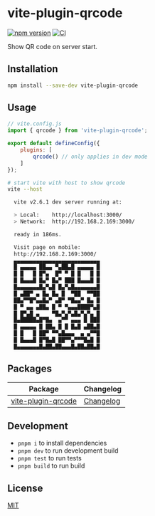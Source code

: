 # vite-plugin-qrcode

[![npm version](https://img.shields.io/npm/v/vite-plugin-qrcode)](https://www.npmjs.com/package/vite-plugin-qrcode)
[![CI](https://github.com/svitejs/vite-plugin-qrcode/actions/workflows/ci.yml/badge.svg)](https://github.com/svitejs/vite-plugin-qrcode/actions/workflows/ci.yml)

Show QR code on server start.

## Installation

```bash
npm install --save-dev vite-plugin-qrcode
```

## Usage

```js
// vite.config.js
import { qrcode } from 'vite-plugin-qrcode';

export default defineConfig({
	plugins: [
		qrcode() // only applies in dev mode
	]
});
```

```bash
# start vite with host to show qrcode
vite --host

  vite v2.6.1 dev server running at:

  > Local:    http://localhost:3000/
  > Network:  http://192.168.2.169:3000/

  ready in 186ms.

  Visit page on mobile:
  http://192.168.2.169:3000/
  ▄▄▄▄▄▄▄▄▄▄▄▄▄▄▄▄▄▄▄▄▄▄▄▄▄▄▄
  █ ▄▄▄▄▄ ██▄▄ ▀▄██▄█ ▄▄▄▄▄ █
  █ █   █ █▀▄  █▀ ▀ █ █   █ █
  █ █▄▄▄█ █▄▀ █▄▀ ███ █▄▄▄█ █
  █▄▄▄▄▄▄▄█▄▀▄█ █▄▀▄█▄▄▄▄▄▄▄█
  █ ▄██▀ ▄ █▄ █▄ █  ▀██  ▀▀██
  ██▄▀▀█▀▄▄█▄▀ ▄█▀ ▀█▄▄▀ █▄ █
  █ ▀ ▄▄ ▄██▄ █ ▀ ▀▄▄▄████▀▄█
  █ █▀▄█ ▄    ▀█▄▀▄▀▄█▄▀▄▀▄ █
  █▄█████▄█▀█▄  ▄▀▀ ▄▄▄ █ ███
  █ ▄▄▄▄▄ █ ██▄ █ █ █▄█ ▄██▄█
  █ █   █ ██▀ ▀▀▄█▄▄▄  ▄ ▄▀▀█
  █ █▄▄▄█ █▀█▄█ ██▀▀▄▀▀▀█▄█ █
  █▄▄▄▄▄▄▄█▄██▄██▄▄▄█▄██▄██▄█

```

## Packages

| Package                                           | Changelog                                             |
| ------------------------------------------------- | ----------------------------------------------------- |
| [vite-plugin-qrcode](packages/vite-plugin-qrcode) | [Changelog](packages/vite-plugin-qrcode/CHANGELOG.md) |

## Development

- `pnpm i` to install dependencies
- `pnpm dev` to run development build
- `pnpm test` to run tests
- `pnpm build` to run build

## License

[MIT](./LICENSE)
